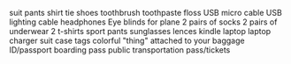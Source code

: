 suit
pants
shirt
tie
shoes
toothbrush
toothpaste
floss
USB micro cable
USB lighting cable
headphones
Eye blinds for plane
2 pairs of socks
2 pairs of underwear
2 t-shirts
sport pants
sunglasses
lences
kindle
laptop
laptop charger
suit case tags
colorful "thing" attached to your baggage
ID/passport
boarding pass
public transportation pass/tickets
